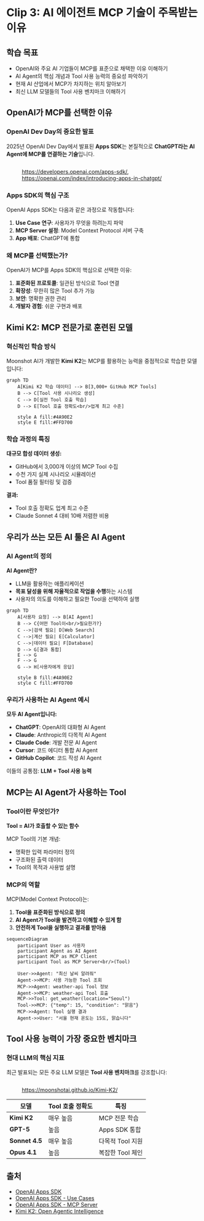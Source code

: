 # Clip 3: AI 에이전트 MCP 기술이 주목받는 이유

## 학습 목표

* OpenAI와 주요 AI 기업들이 MCP를 표준으로 채택한 이유 이해하기
* AI Agent의 핵심 개념과 Tool 사용 능력의 중요성 파악하기
* 현재 AI 산업에서 MCP가 차지하는 위치 알아보기
* 최신 LLM 모델들의 Tool 사용 벤치마크 이해하기

## OpenAI가 MCP를 선택한 이유

### OpenAI Dev Day의 중요한 발표

2025년 OpenAI Dev Day에서 발표된 **Apps SDK**는 본질적으로 **ChatGPT라는 AI Agent에 MCP를 연결하는 기술**입니다.

<figure><img src="../../.gitbook/assets/image (7).png" alt=""><figcaption><p><a href="https://developers.openai.com/apps-sdk/">https://developers.openai.com/apps-sdk/</a>, <a href="https://openai.com/index/introducing-apps-in-chatgpt/">https://openai.com/index/introducing-apps-in-chatgpt/</a></p></figcaption></figure>

### Apps SDK의 핵심 구조

OpenAI Apps SDK는 다음과 같은 과정으로 작동합니다:

1. **Use Case 연구**: 사용자가 무엇을 하려는지 파악
2. **MCP Server 설정**: Model Context Protocol 서버 구축
3. **App 배포**: ChatGPT에 통합

### 왜 MCP를 선택했는가?

OpenAI가 MCP를 Apps SDK의 핵심으로 선택한 이유:

1. **표준화된 프로토콜**: 일관된 방식으로 Tool 연결
2. **확장성**: 무한히 많은 Tool 추가 가능
3. **보안**: 명확한 권한 관리
4. **개발자 경험**: 쉬운 구현과 배포

## Kimi K2: MCP 전문가로 훈련된 모델

### 혁신적인 학습 방식

Moonshot AI가 개발한 **Kimi K2**는 MCP를 활용하는 능력을 중점적으로 학습한 모델입니다:

```mermaid
graph TD
    A[Kimi K2 학습 데이터] --> B[3,000+ GitHub MCP Tools]
    B --> C[Tool 사용 시나리오 생성]
    C --> D[실전 Tool 호출 학습]
    D --> E[Tool 호출 정확도<br/>업계 최고 수준]

    style A fill:#4A90E2
    style E fill:#FFD700
```

### 학습 과정의 특징

**대규모 합성 데이터 생성:**

* GitHub에서 3,000개 이상의 MCP Tool 수집
* 수천 가지 실제 시나리오 시뮬레이션
* Tool 품질 필터링 및 검증

**결과:**

* Tool 호출 정확도 업계 최고 수준
* Claude Sonnet 4 대비 10배 저렴한 비용

## 우리가 쓰는 모든 AI 툴은 AI Agent

### AI Agent의 정의

**AI Agent란?**

* LLM을 활용하는 애플리케이션
* **목표 달성을 위해 자율적으로 작업을 수행**하는 시스템
* 사용자의 의도를 이해하고 필요한 Tool을 선택하여 실행

```mermaid
graph TD
    A[사용자 요청] --> B[AI Agent]
    B --> C{어떤 Tool이<br/>필요한가?}
    C -->|검색 필요| D[Web Search]
    C -->|계산 필요| E[Calculator]
    C -->|데이터 필요| F[Database]
    D --> G[결과 통합]
    E --> G
    F --> G
    G --> H[사용자에게 응답]

    style B fill:#4A90E2
    style C fill:#FFD700
```

### 우리가 사용하는 AI Agent 예시

**모두 AI Agent입니다:**

* **ChatGPT**: OpenAI의 대화형 AI Agent
* **Claude**: Anthropic의 다목적 AI Agent
* **Claude Code**: 개발 전문 AI Agent
* **Cursor**: 코드 에디터 통합 AI Agent
* **GitHub Copilot**: 코드 작성 AI Agent

이들의 공통점: **LLM + Tool 사용 능력**

## MCP는 AI Agent가 사용하는 Tool

### Tool이란 무엇인가?

**Tool = AI가 호출할 수 있는 함수**

MCP Tool의 기본 개념:

* 명확한 입력 파라미터 정의
* 구조화된 출력 데이터
* Tool의 목적과 사용법 설명

### MCP의 역할

MCP(Model Context Protocol)는:

1. **Tool을 표준화된 방식으로 정의**
2. **AI Agent가 Tool을 발견하고 이해할 수 있게 함**
3. **안전하게 Tool을 실행하고 결과를 받아옴**

```mermaid
sequenceDiagram
    participant User as 사용자
    participant Agent as AI Agent
    participant MCP as MCP Client
    participant Tool as MCP Server<br/>(Tool)

    User->>Agent: "최신 날씨 알려줘"
    Agent->>MCP: 사용 가능한 Tool 조회
    MCP->>Agent: weather-api Tool 정보
    Agent->>MCP: weather-api Tool 호출
    MCP->>Tool: get_weather(location="Seoul")
    Tool->>MCP: {"temp": 15, "condition": "맑음"}
    MCP->>Agent: Tool 실행 결과
    Agent->>User: "서울 현재 온도는 15도, 맑습니다"
```

## Tool 사용 능력이 가장 중요한 벤치마크

### 현대 LLM의 핵심 지표

최근 발표되는 모든 주요 LLM 모델은 **Tool 사용 벤치마크**를 강조합니다:

<figure><img src="../../.gitbook/assets/image (6).png" alt=""><figcaption><p><a href="https://moonshotai.github.io/Kimi-K2/">https://moonshotai.github.io/Kimi-K2/</a></p></figcaption></figure>

| 모델             | Tool 호출 정확도 | 특징          |
| -------------- | ----------- | ----------- |
| **Kimi K2**    | 매우 높음       | MCP 전문 학습   |
| **GPT-5**      | 높음          | Apps SDK 통합 |
| **Sonnet 4.5** | 매우 높음       | 다목적 Tool 지원 |
| **Opus 4.1**   | 높음          | 복잡한 Tool 체인 |

## 출처

* [OpenAI Apps SDK](https://developers.openai.com/apps-sdk/)
* [OpenAI Apps SDK - Use Cases](https://developers.openai.com/apps-sdk/plan/use-case)
* [OpenAI Apps SDK - MCP Server](https://developers.openai.com/apps-sdk/build/mcp-server)
* [Kimi K2: Open Agentic Intelligence](https://moonshotai.github.io/Kimi-K2/)
